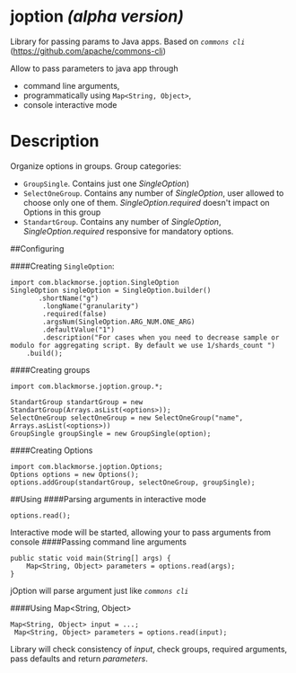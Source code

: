 # joption _(alpha version)_
Library for passing params to Java apps. Based on _`commons cli`_ (https://github.com/apache/commons-cli)

Allow to pass parameters to java app through 
 - command line arguments,
 - programmatically using `Map<String, Object>`,
 - console interactive mode
 
# Description
  
Organize options in groups.
Group categories: 
 - `GroupSingle`. Contains just one _SingleOption_)
 - `SelectOneGroup`. Contains any number of _SingleOption_, user allowed to choose only one of them. _SingleOption.required_ doesn't impact on Options in this group
 - `StandartGroup`. Contains any number of _SingleOption_, _SingleOption.required_ responsive for mandatory options.
 
 ##Configuring
 
 ####Creating `SingleOption`:
 
 ```
 import com.blackmorse.joption.SingleOption
 SingleOption singleOption = SingleOption.builder()
        .shortName("g")
         .longName("granularity")
         .required(false)
         .argsNum(SingleOption.ARG_NUM.ONE_ARG)
         .defaultValue("1")
         .description("For cases when you need to decrease sample or modulo for aggregating script. By default we use 1/shards_count ")
     .build();
 ```
 
 ####Creating groups
 
```
import com.blackmorse.joption.group.*;

StandartGroup standartGroup = new StandartGroup(Arrays.asList(<options>));
SelectOneGroup selectOneGroup = new SelectOneGroup("name", Arrays.asList(<options>))
GroupSingle groupSingle = new GroupSingle(option);
```

####Creating Options
```
import com.blackmorse.joption.Options;
Options options = new Options();
options.addGroup(standartGroup, selectOneGroup, groupSingle);
```

##Using
####Parsing arguments in interactive mode
```
options.read();
```
Interactive mode will be started, allowing your to pass arguments from console
####Passing command line arguments
```
public static void main(String[] args) {
    Map<String, Object> parameters = options.read(args);
}
```
jOption will parse argument just like _`commons cli`_

####Using Map<String, Object>
```
Map<String, Object> input = ...;
 Map<String, Object> parameters = options.read(input);
```
Library will check consistency of _input_, check groups, required arguments, pass defaults and return _parameters_.
